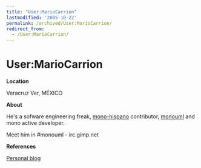 ```yaml
---
title: "User:MarioCarrion"
lastmodified: '2005-10-22'
permalink: /archived/User:MarioCarrion/
redirect_from:
  - /User:MarioCarrion/
---
```


User:MarioCarrion
=================

**Location**

Veracruz Ver, MÉXICO

**About**

He's a sofware engineering freak, [mono-hispano](http://www.monohispano.org) contributor, [monouml](http://www.monouml.org) and mono active developer.

Meet him in \#monouml - irc.gimp.net

**References**

[Personal blog](http://mario.monouml.org)

